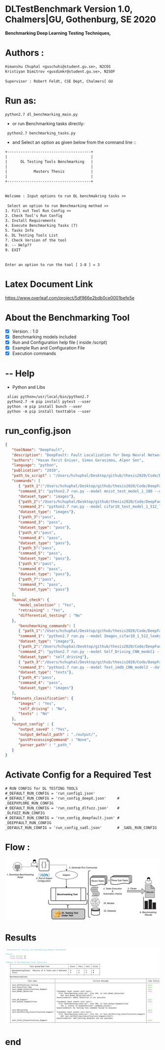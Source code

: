 # DLTestBenchmark Version 1.0, Chalmers|GU, Gothenburg, SE 2020

**Benchmarking Deep Learning Testing Techniques,**

# Authors :
```
Himanshu Chuphal <guschuhi@student.gu.se>, N2COS
Kristiyan Dimitrov <gusdimkr@student.gu.se>, N2SOF

Supervisor : Robert Feldt, CSE Dept, Chalmers[ GU
```

# Run as:
```
python2.7 dl_benchmarking_main.py
```
- or run Benchmarking tasks directly:
```
 python2.7 benchmarking_tasks.py
```
- and Select an option as given below from the comnand line ::

```
+--------------------------------------+
|                                      |
|      DL Testing Tools Benchmarking   |
|                                      |
|            Masters Thesis            |
|                                      |
+--------------------------------------+


Welcome : Input options to run DL benchmakring tasks >>

 Select an option to run Benchmarking method >>
1. Fill out Tool Run Config >>
2. Check Tool's Run Config
3. Install Requirements
4. Execute Benchmarking Tasks (7)
5. Tasks Info
6. DL Testing Tools List
7. Check Version of the tool
8. -- Help??
9. EXIT


Enter an option to run the tool [ 1-8 ] = 3

```

# Latex Document Link

https://www.overleaf.com/project/5df966e2bdb0ce0001befe5e

# About the Benchmarking Tool
- [x] Version. : 1.0
- [x] Benchmarking models included
- [x] Run and Configuration help file ( inside /script)
- [x] Example Run and Configuration File
- [X] Execution commands

# -- Help
- Python and Libs
```
 alias python=/usr/local/bin/python2.7
 python2.7 -m pip install pytest --user
 python -m pip install bunch --user
 python -m pip install texttable --user
 ```
 
# run_config.json
```json
{
   "toolName": "DeepFault",                    
   "description": "DeepFault: Fault Localization for Deep Neural Networks",
   "authors": "Hasan Ferit Eniser, Simos Gerasimou, Alper Sen",
   "language": "python",                       
   "publication": "2019",
   "path_to_script" : "/Users/hchuphal/Desktop/github/thesis2020/Code/DeepFault-master",                    
   "commands": [
      { "path_1":"/Users/hchuphal/Desktop/github/thesis2020/Code/DeepFault-master",
      "command_1": "python2.7 run.py --model mnist_test_model_1_100 --dataset mnist -C 9 --approach tarantula --suspicious_num 10",
      "dataset_type": "images"},
      {"path_2":"/Users/hchuphal/Desktop/github/thesis2020/Code/DeepFault-master",
      "command_2": "python2.7 run.py --model cifar10_test_model_1_512_leaky_relu --dataset cifar10 -C 9 --approach tarantula --suspicious_num 10",
      "dataset_type": "images"},
      {"path_3":"pass",
      "command_3": "pass",
      "dataset_type": "pass"},
      {"path_4":"pass",
      "command_4": "pass",
      "dataset_type": "pass"},
      {"path_5":"pass",
      "command_5": "pass",
      "dataset_type": "pass"},
      {"path_6":"pass",
      "command_6": "pass",
      "dataset_type": "pass"},
      {"path_7":"pass",
      "command_7": "pass",
      "dataset_type": "pass"}
   ],
   "manual_check": {
      "model_selection" : "Yes",
      "retraining" : "Yes",
      "differential_testing" : "No"
   },
      "benchmarking_commands": [
      { "path_1":"/Users/hchuphal/Desktop/github/thesis2020/Code/DeepFault-master",
      "command_1": "python2.7 run.py --model Images_cifar10_1_512_leaky_relu_model1 --dataset cifar10 -C 9 --approach tarantula --suspicious_num 10",
      "dataset_type": "images"},
      {"path_2":"/Users/hchuphal/Desktop/github/thesis2020/Code/DeepFault-master",
      "command_2": "python2.7 run.py --model Self_Driving_CNN_model1 --dataset nvidia -C 9 --approach tarantula --suspicious_num 10",
      "dataset_type": "self_driving"},
      { "path_3":"/Users/hchuphal/Desktop/github/thesis2020/Code/DeepFault-master",
      "command_3": "python2.7 run.py --model Text_imdb_CNN_model2 --dataset imdb -C 9 --approach tarantula --suspicious_num 10",
      "dataset_type": "texts"},
      {"path_4":"pass",
      "command_4": "pass",
      "dataset_type": "images"}
   ],
   "datasets_classification": {
      "images" : "Yes",
      "self_driving" : "No",
      "texts" : "No"
   },
   "output_config" : {
      "output_saved" : "Yes",
      "output_default_path" : "./output/",
      "postProcessingCommand" : "None",
      "parser_path" : "_path_"
   }
}
```
# Activate Config for a Required Test

```
# RUN CONFIG for DL TESTING TOOLS
#_DEFAULT_RUN_CONFIG = 'run_config1.json'
#_DEFAULT_RUN_CONFIG = 'run_config_deepX.json'     # _DEEPXPLORE_RUN_CONFIG
#_DEFAULT_RUN_CONFIG = 'run_config_dlfuzz.json'    # _DLFUZZ_RUN_CONFIG
#_DEFAULT_RUN_CONFIG = 'run_config_deepfault.json' # _DEEPFAULT_RUN_CONFIG
_DEFAULT_RUN_CONFIG = 'run_config_sadl.json'       # _SADL_RUN_CONFIG

```
# Flow :
![DL Benchmark Steps](./Scripts/flow.png)

# Results
![DL Benchmark Result Example](./Scripts/a1.png)


 # end
